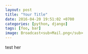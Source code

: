 ```yaml
---
layout: post
title: "Your Title"
date: 2016-04-20 19:51:02 +0700
categories: [python, django]
tags: [foo, bar]
image: Broadcast<sub>Mail.png</sub>
---
```


test her

